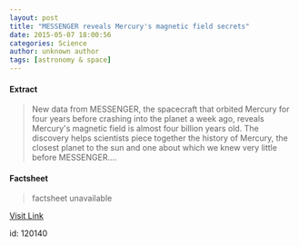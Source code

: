 ```yaml
---
layout: post
title: "MESSENGER reveals Mercury's magnetic field secrets"
date: 2015-05-07 18:00:56
categories: Science
author: unknown author
tags: [astronomy & space]
---
```



#### Extract
>New data from MESSENGER, the spacecraft that orbited Mercury for four years before crashing into the planet a week ago, reveals Mercury's magnetic field is almost four billion years old. The discovery helps scientists piece together the history of Mercury, the closest planet to the sun and one about which we knew very little before MESSENGER....

#### Factsheet
>factsheet unavailable

[Visit Link](http://phys.org/news350226044.html)

id:  120140


